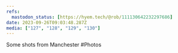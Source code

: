 ```yaml
---
refs:
  mastodon_status: [https://hyem.tech/@rob/111130642232297686]
date: 2023-09-26T09:03:48.287Z
media: ["127", "128", "129", "130"]
---
```


Some shots from Manchester #Photos
